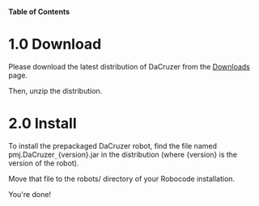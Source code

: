 **Table of Contents**


# 1.0 Download #

Please download the latest distribution of DaCruzer from the [Downloads](http://code.google.com/p/robocode-pmj-dacruzer/downloads/list) page.

Then, unzip the distribution.

# 2.0 Install #

To install the prepackaged DaCruzer robot, find the file named pmj.DaCruzer`_`{version}.jar in the distribution (where {version} is the version of the robot).

Move that file to the robots/ directory of your Robocode installation.

You're done!